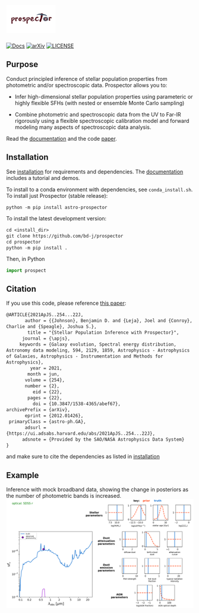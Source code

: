 <img src="doc/_static/logo_name_kh.png" height=75/>  <!-- . -->
==========

[![Docs](https://readthedocs.org/projects/prospect/badge/?version=latest)](https://readthedocs.org/projects/prospect/badge/?version=latest)
[![arXiv](https://img.shields.io/badge/arXiv-2012.01426-b31b1b.svg)](https://arxiv.org/abs/2012.01426)
[![LICENSE](https://img.shields.io/badge/license-MIT-blue.svg?style=flat)](https://github.com/bd-j/prospector/blob/main/LICENSE)

Purpose
-------
Conduct principled inference of stellar population properties from photometric
and/or spectroscopic data.  Prospector allows you to:

* Infer high-dimensional stellar population properties using parameteric or
  highly flexible SFHs (with nested or ensemble Monte Carlo sampling)

* Combine photometric and spectroscopic data from the UV to Far-IR rigorously
  using a flexible spectroscopic calibration model and forward modeling many
  aspects of spectroscopic data analysis.

Read the [documentation](http://prospect.readthedocs.io/en/latest/) and the
code [paper](https://ui.adsabs.harvard.edu/abs/2021ApJS..254...22J/abstract).

Installation
------------

See [installation](doc/installation.rst) for requirements and dependencies.
The [documentation](http://prospect.readthedocs.io/en/latest/) includes a tutorial and demos.

To install to a conda environment with dependencies, see `conda_install.sh`.
To install just Prospector (stable release):
```
python -m pip install astro-prospector
```

To install the latest development version:
```
cd <install_dir>
git clone https://github.com/bd-j/prospector
cd prospector
python -m pip install .
```

Then, in Python
```python
import prospect
```


Citation
------

If you use this code, please reference [this paper](https://ui.adsabs.harvard.edu/abs/2021ApJS..254...22J/abstract):
```
@ARTICLE{2021ApJS..254...22J,
       author = {{Johnson}, Benjamin D. and {Leja}, Joel and {Conroy}, Charlie and {Speagle}, Joshua S.},
        title = "{Stellar Population Inference with Prospector}",
      journal = {\apjs},
     keywords = {Galaxy evolution, Spectral energy distribution, Astronomy data modeling, 594, 2129, 1859, Astrophysics - Astrophysics of Galaxies, Astrophysics - Instrumentation and Methods for Astrophysics},
         year = 2021,
        month = jun,
       volume = {254},
       number = {2},
          eid = {22},
        pages = {22},
          doi = {10.3847/1538-4365/abef67},
archivePrefix = {arXiv},
       eprint = {2012.01426},
 primaryClass = {astro-ph.GA},
       adsurl = {https://ui.adsabs.harvard.edu/abs/2021ApJS..254...22J},
      adsnote = {Provided by the SAO/NASA Astrophysics Data System}
}
```

and make sure to cite the dependencies as listed in [installation](doc/installation.rst)

Example
-------

Inference with mock broadband data, showing the change in posteriors as the
number of photometric bands is increased.
![Demonstration of posterior inference with increasing number of photometric bands](doc/images/animation.gif)
